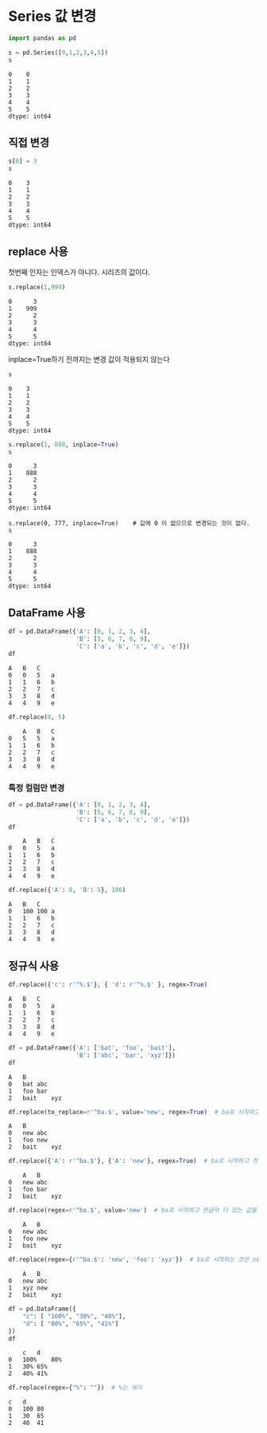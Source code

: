# Series 값 변경

```python 
import pandas as pd 
```
```python 
s = pd.Series([0,1,2,3,4,5])
s
```
```
0    0
1    1
2    2
3    3
4    4
5    5
dtype: int64
```


## 직접 변경
```python 
s[0] = 3
s
```
```
0    3
1    1
2    2
3    3
4    4
5    5
dtype: int64
```
## replace 사용
첫번째 인자는 인덱스가 아니다. 시리즈의 값이다. 
```python 
s.replace(1,999)
```
```
0      3
1    999
2      2
3      3
4      4
5      5
dtype: int64
```

inplace=True하기 전까지는 변경 값이 적용되지 않는다
```python 
s
```
```
0    3
1    1
2    2
3    3
4    4
5    5
dtype: int64
```
```python
s.replace(1, 888, inplace=True)
s
```
```
0      3
1    888
2      2
3      3
4      4
5      5
dtype: int64
```

```
s.replace(0, 777, inplace=True)    # 값에 0 이 없으므로 변경되는 것이 없다.
s
```
```
0      3
1    888
2      2
3      3
4      4
5      5
dtype: int64
```
## DataFrame 사용
```python 
df = pd.DataFrame({'A': [0, 1, 2, 3, 4],
                   'B': [5, 6, 7, 8, 9],
                   'C': ['a', 'b', 'c', 'd', 'e']})
df
```
```
A	B	C
0	0	5	a
1	1	6	b
2	2	7	c
3	3	8	d
4	4	9	e
```
```python 
df.replace(0, 5)
```
```
	A	B	C
0	5	5	a
1	1	6	b
2	2	7	c
3	3	8	d
4	4	9	e
```
### 특정 컬럼만 변경
```python 
df = pd.DataFrame({'A': [0, 1, 2, 3, 4],
                   'B': [5, 6, 7, 8, 9],
                   'C': ['a', 'b', 'c', 'd', 'e']})
df
```
```
	A	B	C
0	0	5	a
1	1	6	b
2	2	7	c
3	3	8	d
4	4	9	e
```
```python 
df.replace({'A': 0, 'B': 5}, 100)
```
```
A	B	C
0	100	100	a
1	1	6	b
2	2	7	c
3	3	8	d
4	4	9	e
```



## 정규식 사용
```python 
df.replace({'c': r'^%.$'}, { 'd': r'^%.$' }, regex=True)
```
```
A	B	C
0	0	5	a
1	1	6	b
2	2	7	c
3	3	8	d
4	4	9	e
```

```python 
df = pd.DataFrame({'A': ['bat', 'foo', 'bait'],
                   'B': ['abc', 'bar', 'xyz']})
df
```
```
A	B
0	bat	abc
1	foo	bar
2	bait	xyz
```

```python 
df.replace(to_replace=r'^ba.$', value='new', regex=True)  # ba로 시작하고 한글자 더있는 값을 new로 변경
```
```
A	B
0	new	abc
1	foo	new
2	bait	xyz
```

```python 
df.replace({'A': r'^ba.$'}, {'A': 'new'}, regex=True)  # ba로 시작하고 한글자 더 있는 것을 new로 변경
```

```
	A	B
0	new	abc
1	foo	bar
2	bait	xyz
```
```python 
df.replace(regex=r'^ba.$', value='new')  # ba로 시작하고 한글자 더 있는 값을 new로 변경
```
```
	A	B
0	new	abc
1	foo	new
2	bait	xyz
```


```python 
df.replace(regex={r'^ba.$': 'new', 'foo': 'xyz'})  # ba로 시작하는 것은 new로, foo는 xyz로 변경
```
```
	A	B
0	new	abc
1	xyz	new
2	bait	xyz
```
```python 
df = pd.DataFrame({
    "c": [ "100%", "30%", "40%"],
    "d": [ "80%", "65%", "41%"]
})
df
```
```
	c	d
0	100%	80%
1	30%	65%
2	40%	41%
```
```python 
df.replace(regex={"%": ""})  # %는 제거
```
```
c	d
0	100	80
1	30	65
2	40	41
```